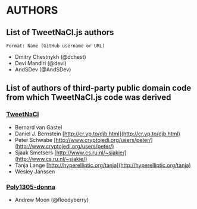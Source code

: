 # AUTHORS

## List of TweetNaCl.js authors

```text
Format: Name (GitHub username or URL)
```

* Dmitry Chestnykh \(@dchest\)
* Devi Mandiri \(@devi\)
* AndSDev \(@AndSDev\)

## List of authors of third-party public domain code from which TweetNaCl.js code was derived

### [TweetNaCl](http://tweetnacl.cr.yp.to/)

* Bernard van Gastel
* Daniel J. Bernstein [http://cr.yp.to/djb.html](http://cr.yp.to/djb.html)
* Peter Schwabe [http://www.cryptojedi.org/users/peter/](http://www.cryptojedi.org/users/peter/)
* Sjaak Smetsers [http://www.cs.ru.nl/~sjakie/](http://www.cs.ru.nl/~sjakie/)
* Tanja Lange [http://hyperelliptic.org/tanja](http://hyperelliptic.org/tanja)
* Wesley Janssen

### [Poly1305-donna](https://github.com/floodyberry/poly1305-donna)

* Andrew Moon \(@floodyberry\)

